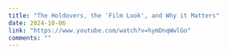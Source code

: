 ```yaml
---
title: "The Holdovers, the 'Film Look', and Why it Matters"
date: 2024-10-06
link: "https://www.youtube.com/watch?v=hymDnqWwlGo"
comments: ""
---
```



